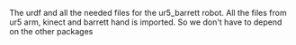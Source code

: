 The urdf and all the needed files for the ur5_barrett robot. All the files from ur5 arm, kinect and barrett hand is imported. So we don't have to depend on the other packages
